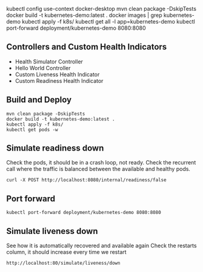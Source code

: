 kubectl config use-context docker-desktop
mvn clean package -DskipTests
docker build -t kubernetes-demo:latest .
docker images | grep kubernetes-demo
kubectl apply -f k8s/
kubectl get all -l app=kubernetes-demo
kubectl port-forward deployment/kubernetes-demo 8080:8080

## Controllers and Custom Health Indicators 
- Health Simulator Controller
- Hello World Controller
- Custom Liveness Health Indicator
- Custom Readiness Health Indicator

## Build and Deploy
```
mvn clean package -DskipTests
docker build -t kubernetes-demo:latest .
kubectl apply -f k8s/
kubectl get pods -w
```

## Simulate readiness down
Check the pods, it should be in a crash loop, not ready.
Check the recurrent call where the traffic is balanced between the available and healthy pods.
```
curl -X POST http://localhost:8080/internal/readiness/false
```
## Port forward
```
kubectl port-forward deployment/kubernetes-demo 8080:8080
```

## Simulate liveness down
See how it is automatically recovered and available again
Check the restarts column, it should increase every time we restart
```
http://localhost:80/simulate/liveness/down
```
